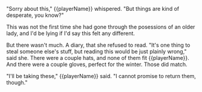 "Sorry about this," {{playerName}} whispered. "But things are kind of desperate, you know?"

This was not the first time she had gone through the posessions of an older lady, and I'd be lying if I'd say this felt any different.

But there wasn't much. A diary, that she refused to read. "It's one thing to steal someone else's stuff, but reading this would be just plainly wrong," said she. There were a couple hats, and none of them fit {{playerName}}. And there were a couple gloves, perfect for the winter. Those did match.

"I'll be taking these," {{playerName}} said. "I cannot promise to return them, though."
